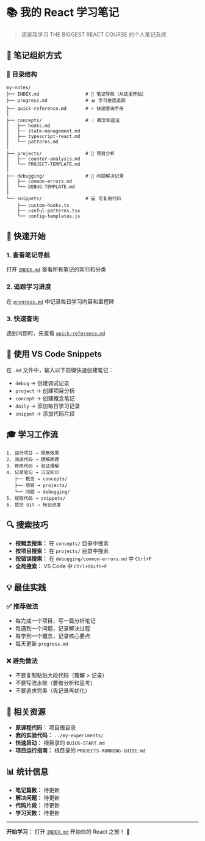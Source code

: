 # 📚 我的 React 学习笔记

> 这是我学习 THE BIGGEST REACT COURSE 的个人笔记系统

## 🎯 笔记组织方式

### 📂 目录结构
```
my-notes/
├── INDEX.md                 # 📖 笔记导航（从这里开始）
├── progress.md              # 📊 学习进度追踪
├── quick-reference.md       # ⚡ 快速查询手册
│
├── concepts/                # 💡 概念和语法
│   ├── hooks.md
│   ├── state-management.md
│   ├── typescript-react.md
│   └── patterns.md
│
├── projects/                # 🎯 项目分析
│   ├── counter-analysis.md
│   └── PROJECT-TEMPLATE.md
│
├── debugging/               # 🐛 问题解决记录
│   ├── common-errors.md
│   └── DEBUG-TEMPLATE.md
│
└── snippets/                # 💻 可复用代码
    ├── custom-hooks.ts
    ├── useful-patterns.tsx
    └── config-templates.js
```

## 🚀 快速开始

### 1. 查看笔记导航
打开 [`INDEX.md`](INDEX.md) 查看所有笔记的索引和分类

### 2. 追踪学习进度
在 [`progress.md`](progress.md) 中记录每日学习内容和里程碑

### 3. 快速查询
遇到问题时，先查看 [`quick-reference.md`](quick-reference.md)

## 📝 使用 VS Code Snippets

在 `.md` 文件中，输入以下前缀快速创建笔记：

- `debug` → 创建调试记录
- `project` → 创建项目分析
- `concept` → 创建概念笔记
- `daily` → 添加每日学习记录
- `snippet` → 添加代码片段

## 🎓 学习工作流

```
1. 运行项目 → 观察效果
2. 阅读代码 → 理解原理
3. 修改代码 → 验证理解
4. 记录笔记 → 沉淀知识
   ├── 概念 → concepts/
   ├── 项目 → projects/
   └── 问题 → debugging/
5. 提取代码 → snippets/
6. 提交 Git → 标记进度
```

## 🔍 搜索技巧

- **按概念搜索：** 在 `concepts/` 目录中搜索
- **按项目搜索：** 在 `projects/` 目录中搜索
- **按错误搜索：** 在 `debugging/common-errors.md` 中 `Ctrl+F`
- **全局搜索：** VS Code 中 `Ctrl+Shift+F`

## 💡 最佳实践

### ✅ 推荐做法
- 每完成一个项目，写一篇分析笔记
- 每遇到一个问题，记录解决过程
- 每学到一个概念，记录核心要点
- 每天更新 `progress.md`

### ❌ 避免做法
- 不要复制粘贴大段代码（理解 > 记录）
- 不要写流水账（要有分析和思考）
- 不要追求完美（先记录再优化）

## 🔗 相关资源

- **原课程代码：** 项目根目录
- **我的实验代码：** `../my-experiments/`
- **快速启动：** 根目录的 `QUICK-START.md`
- **项目运行指南：** 根目录的 `PROJECTS-RUNNING-GUIDE.md`

## 📊 统计信息

- **笔记篇数：** 待更新
- **解决问题：** 待更新
- **代码片段：** 待更新
- **学习天数：** 待更新

---

**开始学习：** 打开 [`INDEX.md`](INDEX.md) 开始你的 React 之旅！ 🎉

